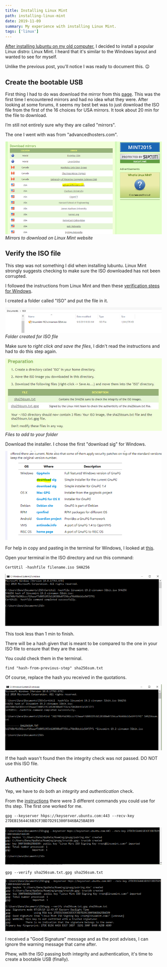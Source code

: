```yaml
---
title: Installing Linux Mint
path: installing-linux-mint
date: 2019-11-09
summary: My experience with installing Linux Mint.
tags: ['linux']
---
```


[After installing lubuntu on my old computer](/first-experience-with-linux), I decided to install a popular Linux distro: Linux Mint. I heard that it's similar to the Windows layout and wanted to see for myself.

Unlike the previous post, you'll notice I was ready to document this. 😉

## Create the bootable USB

First thing I had to do was download the mirror from this [page](https://linuxmint.com/edition.php?id=267). This was the first time I encountered mirrors and had no idea what they were. After looking at some forums, it seems my best bet was to just download the ISO file from the first of the 16 choices for USA mirrors. It took about 20 min for the file to download.

I’m still not entirely sure why they are called "mirrors".

The one I went with was from "advancedhosters.com".

![Mirrors to download on Linux Mint website](./images/2019-11-09/mirrors.png)
_Mirrors to download on Linux Mint website_

## Verify the ISO file

This step was not something I did when installing lubuntu. Linux Mint strongly suggests checking to make sure the ISO downloaded has not been corrupted.

I followed the instructions from Linux Mint and then these [verification steps for Windows](https://forums.linuxmint.com/viewtopic.php?f=42&t=291093).

I created a folder called "ISO" and put the file in it.

![Folder created for ISO file](./images/2019-11-09/documents.png)
_Folder created for ISO file_

Make sure to _right click and save the files_, I didn't read the instructions and had to do this step again.

![Files to add to your folder](./images/2019-11-09/prepare.jpg)
_Files to add to your folder_

Download the installer. I chose the first "download sig" for Windows.

![](./images/2019-11-09/installer.png)

For help in copy and pasting in the terminal for Windows, I looked at [this](https://www.bonkersabouttech.com/howto/how-to-copy-and-paste-in-cmd/468).

Open your terminal in the ISO directory and run this command:
```shell
CertUtil -hashfile filename.iso SHA256
```

![](./images/2019-11-09/cmd1.png)

This took less than 1 min to finish.

There will be a hash given that is meant to be compared to the one in your ISO file to ensure that they are the same.

You could check them in the terminal.

```shell
find "hash-from-previous-step" sha256sum.txt
```

Of course, replace the hash you received in the quotations.

![](./images/2019-11-09/cmd2.png)

If the hash wasn't found then the integrity check was not passed. DO NOT use this ISO file.

## Authenticity Check

Yep, we have to do both an _integrity_ and _authentication_ check.

From the [instructions]() there were 3 different commands you could use for ths step. The first one worked for me.

```shell
gpg --keyserver hkps://keyserver.ubuntu.com:443 --recv-key 27DEB15644C6B3CF3BD7D291300F846BA25BAE09
```

![](./images/2019-11-09/cmd3.png)

```shell
gpg --verify sha256sum.txt.gpg sha256sum.txt
```

![](./images/2019-11-09/cmd4.png)

I received a "Good Signature" message and as the post advises, I can ignore the warning message that came after.

Phew, with the ISO passing both integrity and authentication, it's time to create a bootable USB (finally).



